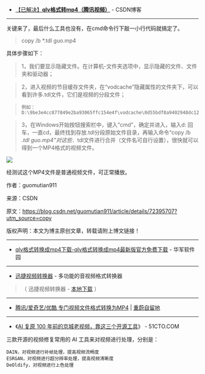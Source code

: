 ﻿- [【已解决】**qlv格式转mp4（腾讯视频）**](https://blog.csdn.net/guomutian911/article/details/72395707)  - CSDN博客
 
---------------------

关键来了，最后什么工具也没有，在cmd命令行下敲一小行代码就搞定了。

> copy /b *.tdl guo.mp4

具体步骤如下：


> 1，我们要显示隐藏文件。在计算机-文件夹选项中，显示隐藏的文件、文件夹和驱动器；

> 2，进入视频的节目缓存文件夹，在“vodcache”隐藏属性的文件夹下，可以看到许多.tdl文件，它们是视频的分段文件；

>     例如：D:\9be3e4cc877849e2ba93065ffc154e4f\vodcache\0d55bdf8a9402948dc1236511241f8ac

> 3，在Windows开始按钮搜索栏中，键入“cmd”，确定并进入，输入d: 回车，一直cd，最终找到存放.tdl分段原始文件目录，再输入命令“copy /b *.tdl guo.mp4”对这些*．tdl文件进行合并（文件名可自行设置），很快就可以得到一个MP4格式的视频文件。

<img src="https://img-blog.csdn.net/20170517160532838?watermark/2/text/aHR0cDovL2Jsb2cuY3Nkbi5uZXQvZ3VvbXV0aWFuOTEx/font/5a6L5L2T/fontsize/400/fill/I0JBQkFCMA==/dissolve/70/gravity/Center"/>


经测试这个MP4文件是普通视频文件，可正常播放。



作者：guomutian911 

来源：CSDN 

原文：https://blog.csdn.net/guomutian911/article/details/72395707?utm_source=copy 

版权声明：本文为博主原创文章，转载请附上博文链接！

---------------------

- [qlv格式转换成mp4下载-qlv格式转换成mp4最新版官方免费下载](http://www.onlinedown.net/soft/264076.htm) - 华军软件园

---------------------

- [迅捷视频转换器](https://www.xunjieshipin.com/download-converter) - 多功能的音视频格式转换器 
> （ 迅捷视频转换器 - <a href="https://github.com/taoste/Hello-World/blob/master/Tools/qlv%E6%A0%BC%E5%BC%8F%E8%BD%ACmp4%EF%BC%88%E8%85%BE%E8%AE%AF%E8%A7%86%E9%A2%91%EF%BC%89/xunjieshipin.exe?raw=true" title="【本地下载】迅捷视频转换器">本地下载</a> ）

---------------------

- [腾讯/爱奇艺/优酷 专门视频文件格式转换为MP4](https://www.cwhello.com/14496.html) | [重蔚自留地](https://www.cwhello.com/)

---------------------

- 《[AI 复原 100 年前的京城老视频，靠这三个开源工具](https://news.51cto.com/art/202005/616963.htm)》 - 51CTO.COM

三款开源的视频修复常用的 AI 工具来对视频进行处理，分别是：

    DAIN，对视频进行补帧处理，提高视频流畅度
    ESRGAN，对视频进行超分辨率处理，提高视频清晰度
    DeOldify，对视频进行上色处理
